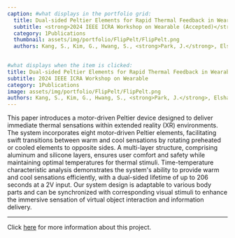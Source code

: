 ```yaml
---
caption: #what displays in the portfolio grid:
  title: Dual-sided Peltier Elements for Rapid Thermal Feedback in Wearables
  subtitle: <strong>2024 IEEE ICRA Workshop on Wearable (Accepted)</strong>
  category: 1Publications
  thumbnail: assets/img/portfolio/FlipPelt/FlipPelt.png
  authors: Kang, S., Kim, G., Hwang, S., <strong>Park, J.</strong>, Elsharkawy, A., and Kim, S.

  
#what displays when the item is clicked:
title: Dual-sided Peltier Elements for Rapid Thermal Feedback in Wearables
subtitle: 2024 IEEE ICRA Workshop on Wearable
category: 1Publications
image: assets/img/portfolio/FlipPelt/FlipPelt.png
authors: Kang, S., Kim, G., Hwang, S., <strong>Park, J.</strong>, Elsharkawy, A., and Kim, S.
---
```

This paper introduces a motor-driven Peltier device designed to deliver immediate thermal sensations within extended reality (XR) environments. The system incorporates eight motor-driven Peltier elements, facilitating swift transitions between warm and cool sensations by rotating preheated or cooled elements to opposite sides. A multi-layer structure, comprising aluminum and silicone layers, ensures user comfort and safety while maintaining optimal temperatures for thermal stimuli. Time-temperature characteristic analysis demonstrates the system's ability to provide warm and cool sensations efficiently, with a dual-sided lifetime of up to 206 seconds at a 2V input. Our system design is adaptable to various body parts and can be synchronized with corresponding visual stimuli to enhance the immersive sensation of virtual object interaction and information delivery.

---

Click [here](https://arxiv.org/abs/2405.11807) for more information about this project.